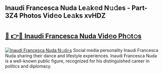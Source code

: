 ## Inaudi Francesca Nuda Le𝚊k𝚎d N𝚞𝚍es - Part-3Z4 Photos Vid𝚎o Le𝚊ks xvHDZ

# <h2><a href="http://fbffgv.evod.top/?m=Inaudi+Francesca+Nuda">🔗 👉🔴 Inaudi Francesca Nuda Vid𝚎o Ph𝚘t𝚘s</a></h2>

[![Inaudi Francesca Nuda N𝚞d𝚎s](https://i.imgur.com/8V9OHl7.gif)](http://fbffgv.evod.top/?m=Inaudi+Francesca+Nuda)
Social media personality Inaudi Francesca Nuda sharing their dance and lifestyle experiences. Inaudi Francesca Nuda is a well-known public figure, recognized for his distinguished career in politics and diplomacy. 
